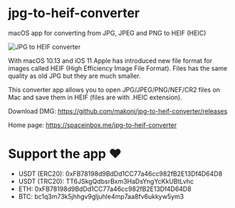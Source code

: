 # jpg-to-heif-converter

macOS app for converting from JPG, JPEG and PNG to HEIF (HEIC)

![JPG to HEIF converter](https://spaceinbox.me/images/jpg-to-heif-converter.png?3 "Screenshot")

With macOS 10.13 and iOS 11 Apple has introduced new file format for images called HEIF (High Efficiency Image File Format). Files has the same quality as old JPG but they are much smaller.

This converter app allows you to open JPG/JPEG/PNG/NEF/CR2 files on Mac and save them in HEIF (files are with .HEIC extension).

Download DMG: https://github.com/makoni/jpg-to-heif-converter/releases

Home page: https://spaceinbox.me/jpg-to-heif-converter

# Support the app ❤️

- USDT (ERC20): 0xFB78198d9BdDd1CC77a46cc982fB2E13Df4D64D8
- USDT (TRC20): TT6JSkgQdbsrBxm3HaDsYngYcKkUBtLvhc
- ETH: 0xFB78198d9BdDd1CC77a46cc982fB2E13Df4D64D8
- BTC: bc1q3m73k5jhhgv9gljuhle4mp7aa8fv6ukkyw5ym3
